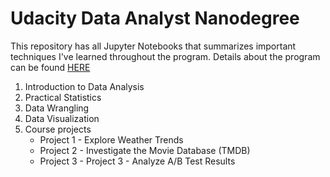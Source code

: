 # Udacity Data Analyst Nanodegree

This repository has all Jupyter Notebooks that summarizes important techniques I've learned throughout the program.
Details about the program can be found [HERE](https://www.udacity.com/course/data-analyst-nanodegree--nd002)

1. Introduction to Data Analysis
2. Practical Statistics
3. Data Wrangling
4. Data Visualization
5. Course projects
   * Project 1 - Explore Weather Trends
   * Project 2 - Investigate the Movie Database (TMDB)
   * Project 3 - Project 3 - Analyze A/B Test Results
